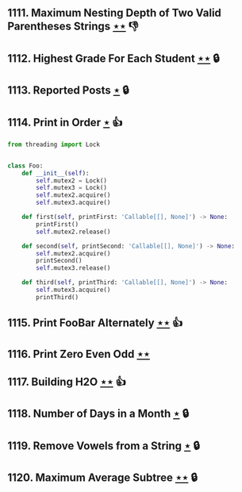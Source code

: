 ## 1111. Maximum Nesting Depth of Two Valid Parentheses Strings [$\star\star$](https://leetcode.com/problems/maximum-nesting-depth-of-two-valid-parentheses-strings) :thumbsdown:

## 1112. Highest Grade For Each Student [$\star\star$](https://leetcode.com/problems/highest-grade-for-each-student) 🔒

## 1113. Reported Posts [$\star$](https://leetcode.com/problems/reported-posts) 🔒

## 1114. Print in Order [$\star$](https://leetcode.com/problems/print-in-order) :thumbsup:

```python
from threading import Lock


class Foo:
    def __init__(self):
        self.mutex2 = Lock()
        self.mutex3 = Lock()
        self.mutex2.acquire()
        self.mutex3.acquire()

    def first(self, printFirst: 'Callable[[], None]') -> None:
        printFirst()
        self.mutex2.release()

    def second(self, printSecond: 'Callable[[], None]') -> None:
        self.mutex2.acquire()
        printSecond()
        self.mutex3.release()

    def third(self, printThird: 'Callable[[], None]') -> None:
        self.mutex3.acquire()
        printThird()
```

## 1115. Print FooBar Alternately [$\star\star$](https://leetcode.com/problems/print-foobar-alternately) :thumbsup:

## 1116. Print Zero Even Odd [$\star\star$](https://leetcode.com/problems/print-zero-even-odd)

## 1117. Building H2O [$\star\star$](https://leetcode.com/problems/building-h2o) :thumbsup:

## 1118. Number of Days in a Month [$\star$](https://leetcode.com/problems/number-of-days-in-a-month) 🔒

## 1119. Remove Vowels from a String [$\star$](https://leetcode.com/problems/remove-vowels-from-a-string) 🔒

## 1120. Maximum Average Subtree [$\star\star$](https://leetcode.com/problems/maximum-average-subtree) 🔒
